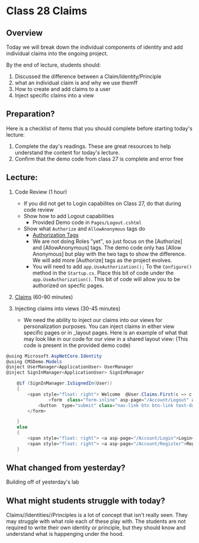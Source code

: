 # Class 28 Claims

## Overview
Today we will break down the individual components of identity and 
add individual claims into the ongoing project. 

By the end of lecture, students should:
1. Discussed the difference between a Claim/Identity/Principle
2. what an individual claim is and why we use themff
3. How to create and add claims to a user
4. Inject specific claims into a view


## Preparation?

Here is a checklist of items that you should complete before starting today's lecture:
1. Complete the day's readings. These are great resources to help understand the content for today's lecture.
2. Confirm that the demo code from class 27 is complete and error free

## Lecture: 
1. Code Review (1 hour)
   - If you did not get to Login capabilites on Class 27, do that during
   code review
   - Show how to add Logout capabilities
     - Provided Demo code in `Pages/Logout.cshtml` 
   - Show what `Authorize` and `AllowAnonymous` tags do
     - [Authorization Tags](https://docs.microsoft.com/en-us/aspnet/core/security/authorization/roles?view=aspnetcore-2.2)
     - We are not doing Roles "yet", so just focus on the [Authorize] and [AllowAnonymous] tags. The demo code only has [Allow Anonymous] but play with the two tags to show the difference. We will add more [Authorize] tags as the project evolves. 
     - You will need to add `app.UseAuthorization();` To the `Configure()` method in the `Startup.cs`. Place this bit of code under the `app.UseAuthorization()`. This bit of code will allow you to be authorized on specfic pages.

1. [Claims](./claims.md) (60-90 minutes)
2. Injecting claims into views (30-45 minutes)
   - We need the ability to inject our claims into our views for 
 personalization purposes. You can inject claims in either view specific pages or in _layout pages. Here is an example of what that may look like in our code for our view in a shared layout view: (This code is present in the provided demo code)

```csharp
@using Microsoft.AspNetCore.Identity
@using CMSDemo.Models
@inject UserManager<ApplicationUser> UserManager
@inject SignInManager<ApplicationUser> SignInManager

    @if (SignInManager.IsSignedIn(User))
    {
        <span style="float: right"> Welcome  @User.Claims.First(c => c.Type == "FullName").Value! </span>
                <form  class="form-inline" asp-page="/Account/Logout" asp-route-returnUrl="@Url.Action("Index", "Home")">
            <button  type="submit" class="nav-link btn btn-link text-dark">Logout</button>
        </form>

    }
    else
    {
        <span style="float: right"> <a asp-page="/Account/Login">Login</a> </span>
        <span style="float: right"> <a asp-page="/Account/Register">Register</a> </span>
    }

``` 

## What changed from yesterday? 
Building off of yesterday's lab

## What might students struggle with today?  
Claims//Identities//Principles is a lot of concept that isn't really seen. They may struggle with what role each of these play with. The students are not required to write their own identity or principle,  but they should know and understand what is happenging under the hood. 
